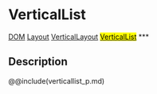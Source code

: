 # VerticalList
<span class="inheritance">
<a href="#Documentation/core/dom">DOM</a>
<a class="inheritance" href="#Documentation/elements/layout/layout">Layout</a>
<a class="inheritance" href="#Documentation/elements/layout/verticallayout">VerticalLayout</a>
<a class="inheritance" href="#Documentation/elements/verticallist"><mark>VerticalList</mark></a>
</span>
***

## Description


@@include(verticallist_p.md)